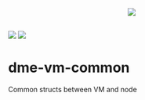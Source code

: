 <div style="text-align:center">
  <img src="https://github.com/Reshusk23/dme-dharitri/blob/master/reshusk23_logo_01.svg"></img>
</div>  

<br>

[![](https://img.shields.io/badge/made%20by-Reshusk%20Network-blue.svg?style=flat-square)](http://reshusk23.com/)
[![](https://img.shields.io/badge/project-Reshusk%20Network%20Testnet-blue.svg?style=flat-square)](http://reshusk23.com/)

# dme-vm-common
Common structs between VM and node
